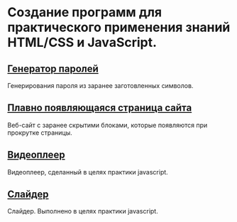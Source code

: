 # Создание программ для практического применения знаний HTML/CSS и JavaScript.

## [Генератор паролей](./password-generator/index.html)

Генерирования пароля из заранее заготовленных символов.

## [Плавно появляющаяся страница сайта](./smoothly-appearing-landing-page/index.html)

Веб-сайт с заранее скрытими блоками, которые появляются при прокрутке страницы.

## [Видеоплеер](./videoplayer/index.html)

Видеоплеер, сделанный в целях практики javascript.

## [Слайдер](./slider/index.html)

Слайдер. Выполнено в целях практики javascript.